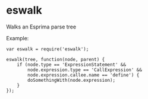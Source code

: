eswalk
======

Walks an Esprima parse tree

Example:

    var eswalk = require('eswalk');

    eswalk(tree, function(node, parent) {
        if (node.type == 'ExpressionStatement' &&
            node.expression.type == 'CallExpression' &&
            node.expression.callee.name == 'define') {
            doSomethingWith(node.expression);
        }
    });
